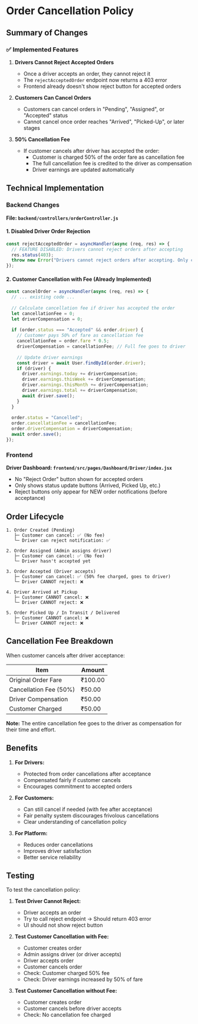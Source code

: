 # Order Cancellation Policy

## Summary of Changes

### ✅ Implemented Features

1. **Drivers Cannot Reject Accepted Orders**
   - Once a driver accepts an order, they cannot reject it
   - The `rejectAcceptedOrder` endpoint now returns a 403 error
   - Frontend already doesn't show reject button for accepted orders

2. **Customers Can Cancel Orders**
   - Customers can cancel orders in "Pending", "Assigned", or "Accepted" status
   - Cannot cancel once order reaches "Arrived", "Picked-Up", or later stages

3. **50% Cancellation Fee**
   - If customer cancels after driver has accepted the order:
     - Customer is charged 50% of the order fare as cancellation fee
     - The full cancellation fee is credited to the driver as compensation
     - Driver earnings are updated automatically

## Technical Implementation

### Backend Changes

**File: `backend/controllers/orderController.js`**

#### 1. Disabled Driver Order Rejection
```javascript
const rejectAcceptedOrder = asyncHandler(async (req, res) => {
  // FEATURE DISABLED: Drivers cannot reject orders after accepting
  res.status(403);
  throw new Error("Drivers cannot reject orders after accepting. Only customers can cancel orders.");
});
```

#### 2. Customer Cancellation with Fee (Already Implemented)
```javascript
const cancelOrder = asyncHandler(async (req, res) => {
  // ... existing code ...
  
  // Calculate cancellation fee if driver has accepted the order
  let cancellationFee = 0;
  let driverCompensation = 0;
  
  if (order.status === "Accepted" && order.driver) {
    // Customer pays 50% of fare as cancellation fee
    cancellationFee = order.fare * 0.5;
    driverCompensation = cancellationFee; // Full fee goes to driver
    
    // Update driver earnings
    const driver = await User.findById(order.driver);
    if (driver) {
      driver.earnings.today += driverCompensation;
      driver.earnings.thisWeek += driverCompensation;
      driver.earnings.thisMonth += driverCompensation;
      driver.earnings.total += driverCompensation;
      await driver.save();
    }
  }
  
  order.status = "Cancelled";
  order.cancellationFee = cancellationFee;
  order.driverCompensation = driverCompensation;
  await order.save();
});
```

### Frontend

**Driver Dashboard: `frontend/src/pages/Dashboard/Driver/index.jsx`**
- No "Reject Order" button shown for accepted orders
- Only shows status update buttons (Arrived, Picked Up, etc.)
- Reject buttons only appear for NEW order notifications (before acceptance)

## Order Lifecycle

```
1. Order Created (Pending)
   ├─ Customer can cancel: ✅ (No fee)
   └─ Driver can reject notification: ✅

2. Order Assigned (Admin assigns driver)
   ├─ Customer can cancel: ✅ (No fee)
   └─ Driver hasn't accepted yet

3. Order Accepted (Driver accepts)
   ├─ Customer can cancel: ✅ (50% fee charged, goes to driver)
   └─ Driver CANNOT reject: ❌

4. Driver Arrived at Pickup
   ├─ Customer CANNOT cancel: ❌
   └─ Driver CANNOT reject: ❌

5. Order Picked Up / In Transit / Delivered
   ├─ Customer CANNOT cancel: ❌
   └─ Driver CANNOT reject: ❌
```

## Cancellation Fee Breakdown

When customer cancels after driver acceptance:

| Item | Amount |
|------|--------|
| Original Order Fare | ₹100.00 |
| Cancellation Fee (50%) | ₹50.00 |
| Driver Compensation | ₹50.00 |
| Customer Charged | ₹50.00 |

**Note:** The entire cancellation fee goes to the driver as compensation for their time and effort.

## Benefits

1. **For Drivers:**
   - Protected from order cancellations after acceptance
   - Compensated fairly if customer cancels
   - Encourages commitment to accepted orders

2. **For Customers:**
   - Can still cancel if needed (with fee after acceptance)
   - Fair penalty system discourages frivolous cancellations
   - Clear understanding of cancellation policy

3. **For Platform:**
   - Reduces order cancellations
   - Improves driver satisfaction
   - Better service reliability

## Testing

To test the cancellation policy:

1. **Test Driver Cannot Reject:**
   - Driver accepts an order
   - Try to call reject endpoint → Should return 403 error
   - UI should not show reject button

2. **Test Customer Cancellation with Fee:**
   - Customer creates order
   - Admin assigns driver (or driver accepts)
   - Driver accepts order
   - Customer cancels order
   - Check: Customer charged 50% fee
   - Check: Driver earnings increased by 50% of fare

3. **Test Customer Cancellation without Fee:**
   - Customer creates order
   - Customer cancels before driver accepts
   - Check: No cancellation fee charged
